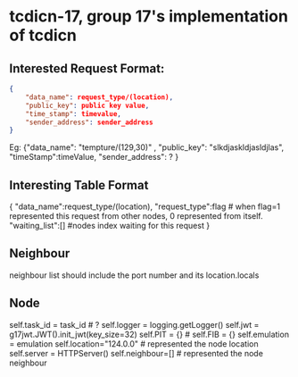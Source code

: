 # tcdicn-17, group 17's implementation of tcdicn

## Interested Request Format:
```json
{
    "data_name": request_type/(location),
    "public_key": public key value,
    "time_stamp": timevalue,
    "sender_address": sender_address
}
```

Eg:  {"data_name": "tempture/(129,30)" ,
      "public_key": "slkdjaskldjasldjlas",
      "timeStamp":timeValue,
      "sender_address": ? }

## Interesting Table Format

{
    "data_name":request_type/(location),
    "request_type":flag  # when flag=1 represented this request from other nodes, 0 represented from itself.
    "waiting_list":[]   #nodes index waiting for this request
}

## Neighbour 

neighbour list should include the port number and its location.locals

## Node

self.task_id = task_id  # ?
self.logger = logging.getLogger()
self.jwt = g17jwt.JWT().init_jwt(key_size=32)
self.PIT = {} # 
self.FIB = {}
self.emulation = emulation
self.location="124.0.0" # represented the node location
self.server = HTTPServer()
self.neighbour=[] # represented the node neighbour
